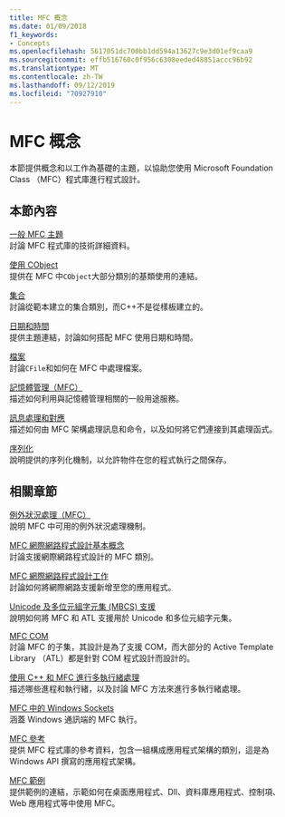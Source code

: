 ```yaml
---
title: MFC 概念
ms.date: 01/09/2018
f1_keywords:
- Concepts
ms.openlocfilehash: 5617051dc700bb1dd594a13627c9e3d01ef9caa9
ms.sourcegitcommit: effb516760c0f956c6308eeded48851accc96b92
ms.translationtype: MT
ms.contentlocale: zh-TW
ms.lasthandoff: 09/12/2019
ms.locfileid: "70927910"
---
```

# <a name="mfc-concepts"></a>MFC 概念

本節提供概念和以工作為基礎的主題，以協助您使用 Microsoft Foundation Class （MFC）程式庫進行程式設計。

## <a name="in-this-section"></a>本節內容

[一般 MFC 主題](../mfc/general-mfc-topics.md)<br/>
討論 MFC 程式庫的技術詳細資料。

[使用 CObject](../mfc/using-cobject.md)<br/>
提供在 MFC 中`CObject`大部分類別的基類使用的連結。

[集合](../mfc/collections.md)<br/>
討論從範本建立的集合類別，而C++不是從樣板建立的。

[日期和時間](../atl-mfc-shared/date-and-time.md)<br/>
提供主題連結，討論如何搭配 MFC 使用日期和時間。

[檔案](../mfc/files-in-mfc.md)<br/>
討論`CFile`和如何在 MFC 中處理檔案。

[記憶體管理（MFC）](../mfc/memory-management.md)<br/>
描述如何利用與記憶體管理相關的一般用途服務。

[訊息處理和對應](../mfc/message-handling-and-mapping.md)<br/>
描述如何由 MFC 架構處理訊息和命令，以及如何將它們連接到其處理函式。

[序列化](../mfc/serialization-in-mfc.md)<br/>
說明提供的序列化機制，以允許物件在您的程式執行之間保存。

## <a name="related-sections"></a>相關章節

[例外狀況處理（MFC）](../mfc/exception-handling-in-mfc.md)<br/>
說明 MFC 中可用的例外狀況處理機制。

[MFC 網際網路程式設計基本概念](../mfc/mfc-internet-programming-basics.md)<br/>
討論支援網際網路程式設計的 MFC 類別。

[MFC 網際網路程式設計工作](../mfc/mfc-internet-programming-tasks.md)<br/>
討論如何將網際網路支援新增至您的應用程式。

[Unicode 及多位元組字元集 (MBCS) 支援](../atl-mfc-shared/unicode-and-multibyte-character-set-mbcs-support.md)<br/>
說明如何將 MFC 和 ATL 支援用於 Unicode 和多位元組字元集。

[MFC COM](../mfc/mfc-com.md)<br/>
討論 MFC 的子集，其設計是為了支援 COM，而大部分的 Active Template Library （ATL）都是針對 COM 程式設計而設計的。

[使用 C++ 和 MFC 進行多執行緒處理](../parallel/multithreading-with-cpp-and-mfc.md)<br/>
描述哪些進程和執行緒，以及討論 MFC 方法來進行多執行緒處理。

[MFC 中的 Windows Sockets](../mfc/windows-sockets.md)<br/>
涵蓋 Windows 通訊端的 MFC 執行。

[MFC 參考](../mfc/mfc-desktop-applications.md)<br/>
提供 MFC 程式庫的參考資料，包含一組構成應用程式架構的類別，這是為 Windows API 撰寫的應用程式架構。

[MFC 範例](../overview/visual-cpp-samples.md)<br/>
提供範例的連結，示範如何在桌面應用程式、Dll、資料庫應用程式、控制項、Web 應用程式等中使用 MFC。
